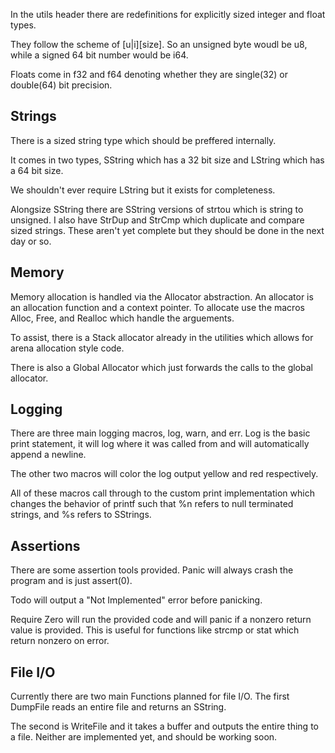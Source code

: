 In the utils header there are redefinitions
for explicitly sized integer and float types.

They follow the scheme of \[u|i\]\[size\].
So an unsigned byte woudl be u8, while a signed
64 bit number would be i64.

Floats come in f32 and f64 denoting whether they are
single(32) or double(64) bit precision.


## Strings
There is a sized string type which should be 
preffered internally.

It comes in two types, SString which has a 32 bit
size and LString which has a 64 bit size.

We shouldn't ever require LString but it exists for
completeness.

Alongsize SString there are SString versions of
strtou which is string to unsigned. I also have
StrDup and StrCmp which duplicate and compare
sized strings. These aren't yet complete but
they should be done in the next day or so.

## Memory

Memory allocation is handled via the Allocator
abstraction. An allocator is an allocation function
and a context pointer. To allocate use the macros
Alloc, Free, and Realloc which handle the
arguements.

To assist, there is a Stack allocator already in
the utilities which allows for arena allocation
style code.

There is also a Global Allocator which just forwards
the calls to the global allocator.

## Logging

There are three main logging macros, log, warn, and err.
Log is the basic print statement, it will log where
it was called from and will automatically append
a newline.

The other two macros will color the log output
yellow and red respectively.

All of these macros call through to the custom print
implementation which changes the behavior of printf
such that %n refers to null terminated strings, and 
%s refers to SStrings.

## Assertions

There are some assertion tools provided. Panic
will always crash the program and is just assert(0).

Todo will output a "Not Implemented" error before
panicking.

Require Zero will run the provided code and will
panic if a nonzero return value is provided. This
is useful for functions like strcmp or stat
which return nonzero on error.

## File I/O

Currently there are two main Functions planned for file I/O.
The first DumpFile reads an entire file and returns an SString.

The second is WriteFile and it takes a buffer and outputs the entire
thing to a file. Neither are implemented yet, and should
be working soon.

